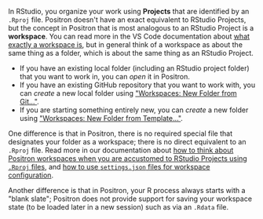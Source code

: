 In RStudio, you organize your work using **Projects** that are identified by an `.Rproj` file. Positron doesn't have an exact equivalent to RStudio Projects, but the concept in Positron that is most analogous to an RStudio Project is a **workspace**. You can read more in the VS Code documentation about [what exactly a workspace is](https://code.visualstudio.com/docs/editor/workspaces), but in general think of a workspace as about the same thing as a folder, which is about the same thing as an RStudio Project.

- If you have an existing local folder (including an RStudio project folder) that you want to work in, you can _open_ it in Positron.
- If you have an existing GitHub repository that you want to work with, you can _create_ a new local folder using ["Workspaces: New Folder from Git..."](command:positron.workbench.action.newFolderFromGit).
- If you are starting something entirely new, you can _create_ a new folder using ["Workspaces: New Folder from Template..."](command:positron.workbench.action.newFolderFromTemplate).

One difference is that in Positron, there is no required special file that designates your folder as a workspace; there is no direct equivalent to an `.Rproj` file. Read more in our documentation about [how to think about Positron workspaces when you are accustomed to RStudio Projects using `.Rproj` files](https://positron.posit.co/migrate-rstudio-rproj.html), and [how to use `settings.json` files for workspace configuration](https://positron.posit.co/rstudio-rproj-file.html#positron-workspaces-and-settings.json).

Another difference is that in Positron, your R process always starts with a "blank slate"; Positron does not provide support for saving your workspace state (to be loaded later in a new session) such as via an `.Rdata` file.
